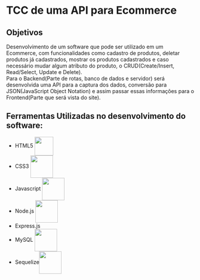 # TCC de uma API para Ecommerce

<h2> Objetivos </h2>

<p> Desenvolvimento de um software que pode ser utilizado em um Ecommerce, com funcionalidades como cadastro de produtos, deletar produtos já cadastrados, mostrar os produtos cadastrados e caso necessário mudar algum atributo do produto, o CRUD(Create/Insert, Read/Select, Update e Delete).<br> 
Para o Backend(Parte de rotas, banco de dados e servidor) será desenvolvida uma API para a captura dos dados, conversão para JSON(JavaScript Object Notation) e assim passar essas informações para o Frontend(Parte que será vista do site). </p>


<h2> Ferramentas Utilizadas no desenvolvimento do software: </h2>

<ul>
  <li>HTML5 <img src="https://logodownload.org/wp-content/uploads/2016/10/html5-logo-10.png" margin="10px" width="50px" align="center"></li>
  <li>CSS3 <img src="https://logospng.org/download/css-3/logo-css-3-2048.png" width="60px" align="center" margin="10px"></li>
  <li>Javascript <img src="https://upload.wikimedia.org/wikipedia/commons/thumb/9/99/Unofficial_JavaScript_logo_2.svg/2048px-Unofficial_JavaScript_logo_2.svg.png" width="60px" align="center" margin="10px"></li>
  <li>Node.js <img src="https://walde.co/wp-content/uploads/2016/09/nodejs_logo.png" margin="10px" width="60px" align="center"></li>
  <li>Express.js</li>
  <li>MySQL <img src="https://www.blogson.com.br/wp-content/uploads/2020/12/logo-mysql-mysql-logo-png-images-are-download-crazypng-211.png" margin="10px" width="60px" align="center"></li>
  <li>Sequelize<img src="https://seeklogo.com/images/S/sequelize-logo-9A5075DB9F-seeklogo.com.png" margin="10px" width="60px" align="center"></li>
  
  
  
  
  
  
  
</ul>

